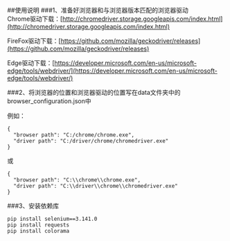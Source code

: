 ##使用说明
###1、准备好浏览器和与浏览器版本匹配的浏览器驱动  
Chrome驱动下载：[http://chromedriver.storage.googleapis.com/index.html](http://chromedriver.storage.googleapis.com/index.html)

FireFox驱动下载：[https://github.com/mozilla/geckodriver/releases](https://github.com/mozilla/geckodriver/releases)

Edge驱动下载：[https://developer.microsoft.com/en-us/microsoft-edge/tools/webdriver/](https://developer.microsoft.com/en-us/microsoft-edge/tools/webdriver/)

###2、将浏览器的位置和浏览器驱动的位置写在data文件夹中的browser_configuration.json中  

例如：
```
{   
  "browser path": "C:/chrome/chrome.exe",
  "driver path": "C:/driver/chrome/chromedriver.exe"
}
```
或
```
{   
  "browser path": "C:\\chrome\\chrome.exe",
  "driver path": "C:\\driver\\chrome\\chromedriver.exe"
}
```

###3、安装依赖库
```
pip install selenium==3.141.0
pip install requests
pip install colorama 
```